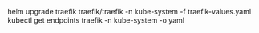 helm upgrade traefik traefik/traefik -n kube-system -f traefik-values.yaml
kubectl get endpoints traefik -n kube-system -o yaml